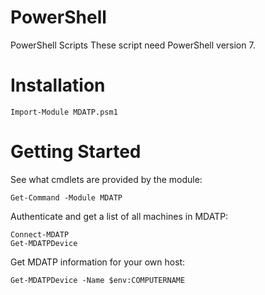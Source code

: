 # PowerShell
PowerShell Scripts
These script need PowerShell version 7.

# Installation
```
Import-Module MDATP.psm1
```

# Getting Started
See what cmdlets are provided by the module:
```
Get-Command -Module MDATP
```

Authenticate and get a list of all machines in MDATP:
```
Connect-MDATP
Get-MDATPDevice
```

Get MDATP information for your own host:
```
Get-MDATPDevice -Name $env:COMPUTERNAME
```

